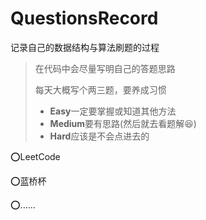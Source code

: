 # QuestionsRecord

记录自己的数据结构与算法刷题的过程
> 在代码中会尽量写明自己的答题思路
> 
> 每天大概写个两三题，要养成习惯
> - **Easy**一定要掌握或知道其他方法
> - **Medium**要有思路(然后就去看题解😆)
> - **Hard**应该是不会点进去的

⭕LeetCode

⭕蓝桥杯

⭕......
